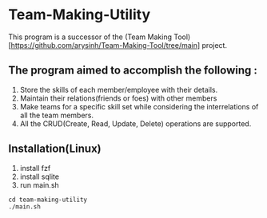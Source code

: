# Team-Making-Utility

This program is a successor of the (Team Making Tool)[https://github.com/arysinh/Team-Making-Tool/tree/main] project.

## The program aimed to accomplish the following :
1. Store the skills of each member/employee with their details.
2. Maintain their relations(friends or foes) with other members
3. Make teams for a specific skill set while considering the interrelations of all the
team members.
4. All the CRUD(Create, Read, Update, Delete) operations are supported.

## Installation(Linux)

1. install fzf
2. install sqlite
3. run main.sh
```shell
cd team-making-utility
./main.sh

